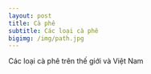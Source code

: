 ```yaml
---
layout: post
title: Cà phê
subtitle: Các loại cà phê
bigimg: /img/path.jpg
---
```


Các loại cà phê trên thế giới và Việt Nam